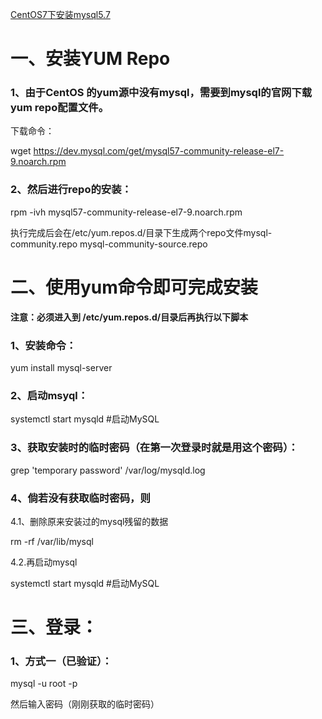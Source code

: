 [CentOS7下安装mysql5.7](https://blog.csdn.net/wohiusdashi/article/details/89358071)

# 一、安装YUM Repo

### 1、由于CentOS 的yum源中没有mysql，需要到mysql的官网下载yum repo配置文件。

下载命令：

wget https://dev.mysql.com/get/mysql57-community-release-el7-9.noarch.rpm

### 2、然后进行repo的安装：

rpm -ivh mysql57-community-release-el7-9.noarch.rpm

执行完成后会在/etc/yum.repos.d/目录下生成两个repo文件mysql-community.repo mysql-community-source.repo

# 二、使用yum命令即可完成安装

**注意：必须进入到 /etc/yum.repos.d/目录后再执行以下脚本**

### 1、安装命令：

yum install mysql-server

### 2、启动msyql：

systemctl start mysqld #启动MySQL

### 3、获取安装时的临时密码（在第一次登录时就是用这个密码）：

grep 'temporary password' /var/log/mysqld.log

### 4、倘若没有获取临时密码，则

4.1、删除原来安装过的mysql残留的数据

rm -rf /var/lib/mysql

4.2.再启动mysql

systemctl start mysqld #启动MySQL

# 三、登录：

### 1、方式一（已验证）：

mysql -u root -p

然后输入密码（刚刚获取的临时密码）